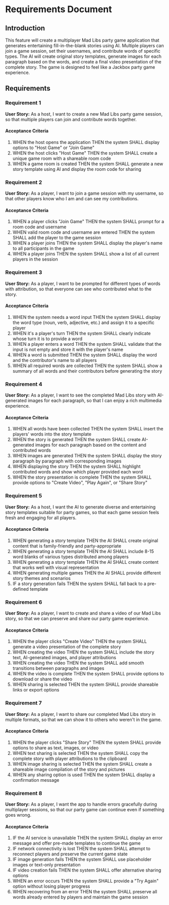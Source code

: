 # Requirements Document

## Introduction

This feature will create a multiplayer Mad Libs party game application that generates entertaining fill-in-the-blank stories using AI. Multiple players can join a game session, set their usernames, and contribute words of specific types. The AI will create original story templates, generate images for each paragraph based on the words, and create a final video presentation of the complete story. The game is designed to feel like a Jackbox party game experience.

## Requirements

### Requirement 1

**User Story:** As a host, I want to create a new Mad Libs party game session, so that multiple players can join and contribute words together.

#### Acceptance Criteria

1. WHEN the host opens the application THEN the system SHALL display options to "Host Game" or "Join Game"
2. WHEN the host clicks "Host Game" THEN the system SHALL create a unique game room with a shareable room code
3. WHEN a game room is created THEN the system SHALL generate a new story template using AI and display the room code for sharing

### Requirement 2

**User Story:** As a player, I want to join a game session with my username, so that other players know who I am and can see my contributions.

#### Acceptance Criteria

1. WHEN a player clicks "Join Game" THEN the system SHALL prompt for a room code and username
2. WHEN valid room code and username are entered THEN the system SHALL add the player to the game session
3. WHEN a player joins THEN the system SHALL display the player's name to all participants in the game
4. WHEN a player joins THEN the system SHALL show a list of all current players in the session

### Requirement 3

**User Story:** As a player, I want to be prompted for different types of words with attribution, so that everyone can see who contributed what to the story.

#### Acceptance Criteria

1. WHEN the system needs a word input THEN the system SHALL display the word type (noun, verb, adjective, etc.) and assign it to a specific player
2. WHEN it's a player's turn THEN the system SHALL clearly indicate whose turn it is to provide a word
3. WHEN a player enters a word THEN the system SHALL validate that the input is not empty and store it with the player's name
4. WHEN a word is submitted THEN the system SHALL display the word and the contributor's name to all players
5. WHEN all required words are collected THEN the system SHALL show a summary of all words and their contributors before generating the story

### Requirement 4

**User Story:** As a player, I want to see the completed Mad Libs story with AI-generated images for each paragraph, so that I can enjoy a rich multimedia experience.

#### Acceptance Criteria

1. WHEN all words have been collected THEN the system SHALL insert the players' words into the story template
2. WHEN the story is generated THEN the system SHALL create AI-generated images for each paragraph based on the content and contributed words
3. WHEN images are generated THEN the system SHALL display the story paragraph by paragraph with corresponding images
4. WHEN displaying the story THEN the system SHALL highlight contributed words and show which player provided each word
5. WHEN the story presentation is complete THEN the system SHALL provide options to "Create Video", "Play Again", or "Share Story"

### Requirement 5

**User Story:** As a host, I want the AI to generate diverse and entertaining story templates suitable for party games, so that each game session feels fresh and engaging for all players.

#### Acceptance Criteria

1. WHEN generating a story template THEN the AI SHALL create original content that is family-friendly and party-appropriate
2. WHEN generating a story template THEN the AI SHALL include 8-15 word blanks of various types distributed among players
3. WHEN generating a story template THEN the AI SHALL create content that works well with visual representation
4. WHEN generating multiple games THEN the AI SHALL provide different story themes and scenarios
5. IF a story generation fails THEN the system SHALL fall back to a pre-defined template

### Requirement 6

**User Story:** As a player, I want to create and share a video of our Mad Libs story, so that we can preserve and share our party game experience.

#### Acceptance Criteria

1. WHEN the player clicks "Create Video" THEN the system SHALL generate a video presentation of the complete story
2. WHEN creating the video THEN the system SHALL include the story text, AI-generated images, and player attributions
3. WHEN creating the video THEN the system SHALL add smooth transitions between paragraphs and images
4. WHEN the video is complete THEN the system SHALL provide options to download or share the video
5. WHEN sharing is selected THEN the system SHALL provide shareable links or export options

### Requirement 7

**User Story:** As a player, I want to share our completed Mad Libs story in multiple formats, so that we can show it to others who weren't in the game.

#### Acceptance Criteria

1. WHEN the player clicks "Share Story" THEN the system SHALL provide options to share as text, images, or video
2. WHEN text sharing is selected THEN the system SHALL copy the complete story with player attributions to the clipboard
3. WHEN image sharing is selected THEN the system SHALL create a shareable image compilation of the story and pictures
4. WHEN any sharing option is used THEN the system SHALL display a confirmation message

### Requirement 8

**User Story:** As a player, I want the app to handle errors gracefully during multiplayer sessions, so that our party game can continue even if something goes wrong.

#### Acceptance Criteria

1. IF the AI service is unavailable THEN the system SHALL display an error message and offer pre-made templates to continue the game
2. IF network connectivity is lost THEN the system SHALL attempt to reconnect players and preserve the current game state
3. IF image generation fails THEN the system SHALL use placeholder images or text-only presentation
4. IF video creation fails THEN the system SHALL offer alternative sharing options
5. WHEN an error occurs THEN the system SHALL provide a "Try Again" option without losing player progress
6. WHEN recovering from an error THEN the system SHALL preserve all words already entered by players and maintain the game session